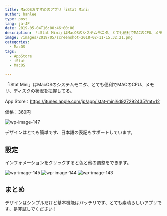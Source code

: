 ```yaml
---
title: MacOSおすすめのアプリ「iStat Mini」
author: hanlee
type: post
lang: ja-JP
date: 2019-05-04T16:00:46+00:00
description: 「iStat Mini」はMacOSのシステムモニタ、とても便利でMACのCPU、メモリ、ディスクの状況を把握してる。
image: /images/2019/05/screenshot-2018-02-11-15.32.21.png
categories:
  - MacOS
tags:
  - AppStore
  - iStat
  - MacOS

---
```


「iStat Mini」はMacOSのシステムモニタ、とても便利でMACのCPU、メモリ、ディスクの状況を把握してる。

App Store：<https://itunes.apple.com/jp/app/istat-mini/id927292435?mt=12>

価格：360円

![wp-image-147](/images/2019/05/screenshot-2018-02-11-15.32.21.png)

デザインはとても簡単です、日本語の表記もサポートしています。

## 設定

インフォメーションをクリックすると色と他の調整をできます。

![wp-image-145](/images/2019/05/screenshot-2018-02-11-15.37.47.png)
![wp-image-144](/images/2019/05/screenshot-2018-02-11-15.37.38.png)
![wp-image-143](/images/2019/05/screenshot-2018-02-11-15.35.18.png)

## まとめ

デザインはシンプルだけど基本機能はバッチリです、とても素晴らしいアプリです、是非試しでください！
